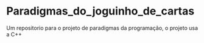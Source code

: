 # Paradigmas_do_joguinho_de_cartas
Um repositorio para o projeto de paradigmas da programação, o projeto usa a C++ 
